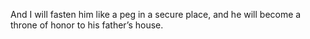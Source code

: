 And I will fasten him like a peg in a secure place, and he will become a throne of honor to his father’s house.
